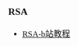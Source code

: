 <span  style="font-family: Simsun,serif; font-size: 17px; ">

### RSA

- [RSA-b站教程](https://www.bilibili.com/video/BV1XP4y1A7Ui?spm_id_from=333.337.search-card.all.click&vd_source=aa60168015e9717c8293fc54bb25ab9b)

</span>